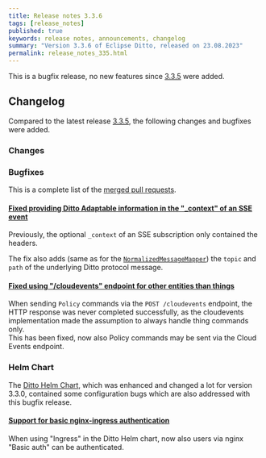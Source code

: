 ```yaml
---
title: Release notes 3.3.6
tags: [release_notes]
published: true
keywords: release notes, announcements, changelog
summary: "Version 3.3.6 of Eclipse Ditto, released on 23.08.2023"
permalink: release_notes_335.html
---
```


This is a bugfix release, no new features since [3.3.5](release_notes_335.html) were added.

## Changelog

Compared to the latest release [3.3.5](release_notes_335.html), the following changes and bugfixes were added.

### Changes


### Bugfixes

This is a complete list of the
[merged pull requests](https://github.com/eclipse-ditto/ditto/pulls?q=is%3Apr+milestone%3A3.3.6).

#### [Fixed providing Ditto Adaptable information in the "_context" of an SSE event](https://github.com/eclipse-ditto/ditto/pull/1716)

Previously, the optional `_context` of an SSE subscription only contained the headers.

The fix also adds (same as for the [`NormalizedMessageMapper`](connectivity-mapping.html#normalized-mapper)) the `topic`
and `path` of the underlying Ditto protocol message.

#### [Fixed using "/cloudevents" endpoint for other entities than things](https://github.com/eclipse-ditto/ditto/pull/1724)

When sending `Policy` commands via the `POST /cloudevents` endpoint, the HTTP response was never completed successfully, 
as the cloudevents implementation made the assumption to always handle thing commands only.  
This has been fixed, now also Policy commands may be sent via the Cloud Events endpoint.


### Helm Chart

The [Ditto Helm Chart](https://github.com/eclipse-ditto/ditto/tree/master/deployment/helm), which was enhanced and changed 
a lot for version 3.3.0, contained some configuration bugs which are also addressed with this bugfix release.

#### [Support for basic nginx-ingress authentication](https://github.com/eclipse-ditto/ditto/pull/1702)

When using "Ingress" in the Ditto Helm chart, now also users via nginx "Basic auth" can be authenticated.
